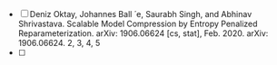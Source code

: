 - [ ] Deniz Oktay, Johannes Ball ́ e, Saurabh Singh, and Abhinav Shrivastava. Scalable Model Compression by Entropy Penalized Reparameterization. arXiv: 1906.06624 [cs, stat], Feb. 2020. arXiv: 1906.06624. 2, 3, 4, 5
- [ ] 